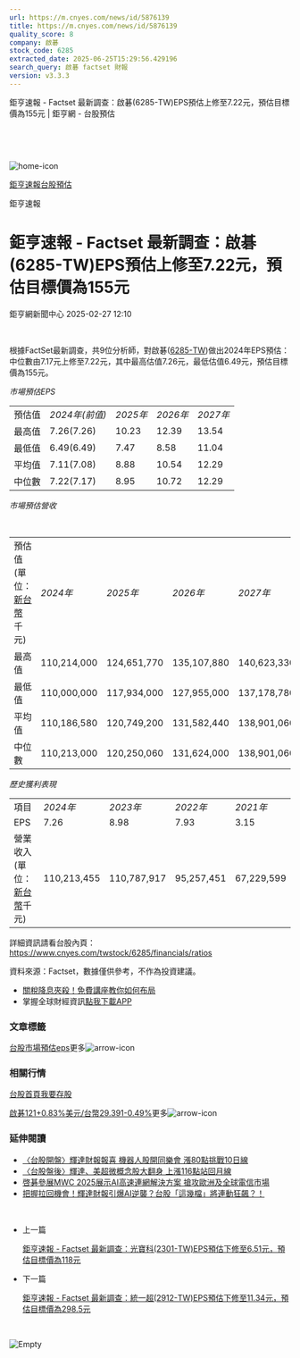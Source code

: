 ```yaml
---
url: https://m.cnyes.com/news/id/5876139
title: https://m.cnyes.com/news/id/5876139
quality_score: 8
company: 啟碁
stock_code: 6285
extracted_date: 2025-06-25T15:29:56.429196
search_query: 啟碁 factset 財報
version: v3.3.3
---
```


鉅亨速報 - Factset 最新調查：啟碁(6285-TW)EPS預估上修至7.22元，預估目標價為155元 | 鉅亨網 - 台股預估

‌

‌

![home-icon](/assets/icons/breadCrumb/symbol-icon-home.svg)

[鉅亨速報](/news/cat/anue_live)[台股預估](/news/cat/tw_forecast)

鉅亨速報

# 鉅亨速報 - Factset 最新調查：啟碁(6285-TW)EPS預估上修至7.22元，預估目標價為155元

鉅亨網新聞中心 2025-02-27 12:10

‌

根據FactSet最新調查，共9位分析師，對啟碁([6285-TW](https://www.cnyes.com/twstock/6285))做出2024年EPS預估：中位數由7.17元上修至7.22元，其中最高估值7.26元，最低估值6.49元，預估目標價為155元。

*市場預估EPS*

|  |  |  |  |  |
| --- | --- | --- | --- | --- |
| 預估值 | *2024年(前值)* | *2025年* | *2026年* | *2027年* |
| 最高值 | 7.26(7.26) | 10.23 | 12.39 | 13.54 |
| 最低值 | 6.49(6.49) | 7.47 | 8.58 | 11.04 |
| 平均值 | 7.11(7.08) | 8.88 | 10.54 | 12.29 |
| 中位數 | 7.22(7.17) | 8.95 | 10.72 | 12.29 |

*市場預估營收*

‌

|  |  |  |  |  |
| --- | --- | --- | --- | --- |
| 預估值 (單位：[新台幣](https://invest.cnyes.com/forex/detail/usdtwd)千元) | *2024年* | *2025年* | *2026年* | *2027年* |
| 最高值 | 110,214,000 | 124,651,770 | 135,107,880 | 140,623,330 |
| 最低值 | 110,000,000 | 117,934,000 | 127,955,000 | 137,178,780 |
| 平均值 | 110,186,580 | 120,749,200 | 131,582,440 | 138,901,060 |
| 中位數 | 110,213,000 | 120,250,060 | 131,624,000 | 138,901,060 |

*歷史獲利表現*

|  |  |  |  |  |
| --- | --- | --- | --- | --- |
| 項目 | *2024年* | *2023年* | *2022年* | *2021年* |
| EPS | 7.26 | 8.98 | 7.93 | 3.15 |
| 營業收入 (單位：[新台幣](https://invest.cnyes.com/forex/detail/usdtwd)千元) | 110,213,455 | 110,787,917 | 95,257,451 | 67,229,599 |

詳細資訊請看台股內頁：  
<https://www.cnyes.com/twstock/6285/financials/ratios>

資料來源：Factset，數據僅供參考，不作為投資建議。

* [關稅降息夾殺！免費講座教你如何布局](https://www.rsc.com.tw/Cnyes_RSC/SeminarBooking2025InvestmentOutlook.aspx?utm_source=anue&utm_medium=usstocks_end)
* 掌握全球財經資訊[點我下載APP](http://www.cnyes.com/app/?utm_source=mweb&utm_medium=HamMenuBanner&utm_campaign=fixed&utm_content=entr)

### 文章標籤

[台股](https://news.cnyes.com/tag/台股 "台股")[市場預估](https://news.cnyes.com/tag/市場預估 "市場預估")[eps](https://news.cnyes.com/tag/eps "eps")更多![arrow-icon](/assets/icons/arrows/arrow-down.svg)

### 相關行情

[台股首頁](https://www.cnyes.com/twstock)[我要存股](https://supr.link/8OHaU)

[啟碁121+0.83%](https://www.cnyes.com/twstock/6285)[美元/台幣29.391-0.49%](https://invest.cnyes.com/forex/detail/USDTWD)更多![arrow-icon](/assets/icons/arrows/arrow-down.svg)

### 延伸閱讀

* [〈台股開盤〉輝達財報報喜 機器人股開同樂會 漲80點挑戰10日線](/news/id/5875824)
* [〈台股盤後〉輝達、美超微概念股大翻身 上漲116點站回月線](/news/id/5874298)
* [啓碁參展MWC 2025展示AI高速連網解決方案 搶攻歐洲及全球電信市場](/news/id/5873933)
* [把握拉回機會！輝達財報引爆AI逆襲？台股「這幾檔」將連動狂飆？！](/news/id/5873860)

‌

* 上一篇

  [鉅亨速報 - Factset 最新調查：光寶科(2301-TW)EPS預估下修至6.51元，預估目標價為118元](/news/id/5877205)
* 下一篇

  [鉅亨速報 - Factset 最新調查：統一超(2912-TW)EPS預估下修至11.34元，預估目標價為298.5元](/news/id/5875956)

‌

![Empty](/assets/icons/skeleton/empty-image.svg)

‌